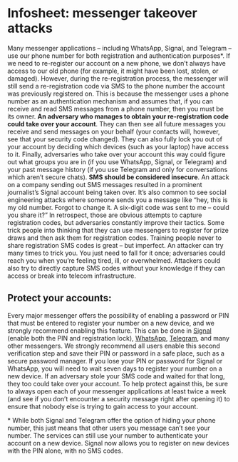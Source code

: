 # Infosheet: messenger takeover attacks

Many messenger applications – including WhatsApp, Signal, and Telegram – use our phone number for both registration and authentication purposes\*. If we need to re-register our account on a new phone, we don’t always have access to our old phone (for example, it might have been lost, stolen, or damaged). However, during the re-registration process, the messenger will still send a re-registration code via SMS to the phone number the account was previously registered on. This is because the messenger uses a phone number as an authentication mechanism and assumes that, if you can receive and read SMS messages from a phone number, then you must be its owner.
**An adversary who manages to obtain your re-registration code could take over your account**. They can then see all future messages you receive and send messages on your behalf (your contacts will, however, see that your security code changed). They can also fully lock you out of your account by deciding which devices (such as your laptop) have access to it. Finally, adversaries who take over your account this way could figure out what groups you are in (if you use WhatsApp, Signal, or Telegram) and your past message history (if you use Telegram and only for conversations which aren’t secure chats).
**SMS should be considered insecure**. An attack on a company sending out SMS messages resulted in a prominent journalist’s Signal account being taken over. It’s also common to see social engineering attacks where someone sends you a message like “hey, this is my old number. Forgot to change it. A six-digit code was sent to me – could you share it?” In retrospect, those are obvious attempts to capture registration codes, but adversaries constantly improve their tactics. Some trick people into thinking that they can use messengers to register for prize draws and then ask them for registration codes.
Training people never to share registration SMS codes is great – but imperfect. An attacker can try many times to trick you. You just need to fall for it once; adversaries could reach you when you’re feeling tired, ill, or overwhelmed. Attackers could also try to directly capture SMS codes without your knowledge if they can access or break into telecom infrastructure.

## Protect your accounts:

Every major messenger offers the possibility of enabling a password or PIN that must be entered to register your number on a new device, and we strongly recommend enabling this feature. This can be done in [Signal](https://support.signal.org/hc/en-us/articles/360007059792-Signal-PIN) (enable both the PIN and registration lock), [WhatsApp](https://faq.whatsapp.com/506595211487528), [Telegram](https://support.signal.org/hc/en-us/articles/360007059792-Signal-PIN), and many other messengers. We strongly recommend all users enable this second verification step and save their PIN or password in a safe place, such as a secure password manager.
If you lose your PIN or password for Signal or WhatsApp, you will need to wait seven days to register your number on a new device. If an adversary stole your SMS code and waited for that long, they too could take over your account. To help protect against this, be sure to always open each of your messenger applications at least twice a week (and see if you don’t encounter a security message right after opening it) to ensure that nobody else is trying to gain access to your account.



\* While both Signal and Telegram offer the option of hiding your phone number, this just means that other users you message can’t see your number. The services can still use your number to authenticate your account on a new device. Signal now allows you to register on new devices with the PIN alone, with no SMS codes.